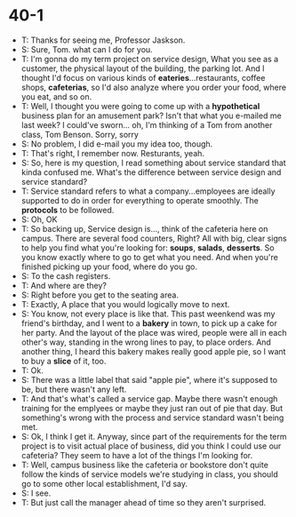 # 40-1
+ T: Thanks for seeing me, Professor Jaskson.
+ S: Sure, Tom. what can I do for you.
+ T: I'm gonna do my term project on service design, What you see as a customer, the physical layout of the building, the parking lot. And I thought I'd focus on various kinds of **eateries**...restaurants, coffee shops, **cafeterias**, so I'd also analyze where you order your food, where you eat, and so on.
+ T: Well, I thought you were going to come up with a **hypothetical** business plan for an amusement park? Isn't that what you e-mailed me last week? I could've sworn... oh, I'm thinking of a Tom from another class, Tom Benson. Sorry, sorry
+ S: No problem, I did e-mail you my idea too, though.
+ T: That's right, I remember now. Resturants, yeah.
+ S: So, here is my question, I read something about service standard that kinda confused me. What's the difference between service design and service standard?
+ T: Service standard refers to what a company...employees are ideally supported to do in order for everything to operate smoothly. The **protocols** to be followed.
+ S: Oh, OK
+ T: So backing up, Service design is..., think of the cafeteria here on campus. There are several food counters, Right? All with big, clear signs to help you find what you're looking for: **soups**, **salads**, **desserts**. So you know exactly where to go to get what you need. And when you're finished picking up your food, where do you go.
+ S: To the cash registers.
+ T: And where are they?
+ S: Right before you get to the seating area.
+ T: Exactly, A place that you would logically move to next.
+ S: You know, not every place is like that. This past weenkend was my friend's birthday, and I went to a **bakery** in town, to pick up a cake for her party. And the layout of the place was wired, people were all in each other's way, standing in the wrong lines to pay, to place orders. And another thing, I heard this bakery makes really good apple pie, so I want to buy a **slice** of it, too.
+ T: Ok.
+ S: There was a little label that said "apple pie", where it's supposed to be, but there wasn't any left.
+ T: And that's what's called a service gap. Maybe there wasn't enough training for the emplyees or maybe they just ran out of pie that day. But something's wrong with the process and service standard wasn't being met.
+ S: Ok, I think I get it. Anyway, since part of the requirements for the term project is to visit actual place of business, did you think I could use our cafeteria? They seem to have a lot of the things I'm looking for.
+ T: Well, campus business like the cafeteria or bookstore don't quite follow the kinds of service models we're studying in class, you should go to some other local establishment, I'd say.
+ S: I see.
+ T: But just call the manager ahead of time so they aren't surprised.